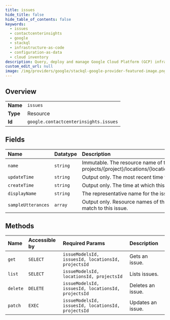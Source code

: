 ```yaml
---
title: issues
hide_title: false
hide_table_of_contents: false
keywords:
  - issues
  - contactcenterinsights
  - google    
  - stackql
  - infrastructure-as-code
  - configuration-as-data
  - cloud inventory
description: Query, deploy and manage Google Cloud Platform (GCP) infrastructure and resources using SQL
custom_edit_url: null
image: /img/providers/google/stackql-google-provider-featured-image.png
---
```

  
    

## Overview
<table><tbody>
<tr><td><b>Name</b></td><td><code>issues</code></td></tr>
<tr><td><b>Type</b></td><td>Resource</td></tr>
<tr><td><b>Id</b></td><td><code>google.contactcenterinsights.issues</code></td></tr>
</tbody></table>

## Fields
| Name | Datatype | Description |
|:-----|:---------|:------------|
| `name` | `string` | Immutable. The resource name of the issue. Format: projects/&#123;project&#125;/locations/&#123;location&#125;/issueModels/&#123;issue_model&#125;/issues/&#123;issue&#125; |
| `updateTime` | `string` | Output only. The most recent time that this issue was updated. |
| `createTime` | `string` | Output only. The time at which this issue was created. |
| `displayName` | `string` | The representative name for the issue. |
| `sampleUtterances` | `array` | Output only. Resource names of the sample representative utterances that match to this issue. |
## Methods
| Name | Accessible by | Required Params | Description |
|:-----|:--------------|:----------------|:------------|
| `get` | `SELECT` | `issueModelsId, issuesId, locationsId, projectsId` | Gets an issue. |
| `list` | `SELECT` | `issueModelsId, locationsId, projectsId` | Lists issues. |
| `delete` | `DELETE` | `issueModelsId, issuesId, locationsId, projectsId` | Deletes an issue. |
| `patch` | `EXEC` | `issueModelsId, issuesId, locationsId, projectsId` | Updates an issue. |
